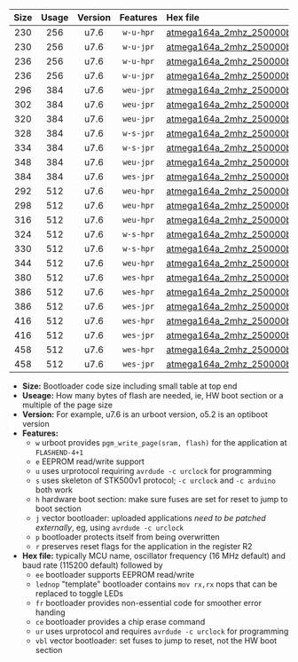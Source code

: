 |Size|Usage|Version|Features|Hex file|
|:-:|:-:|:-:|:-:|:--|
|230|256|u7.6|`w-u-hpr`|[atmega164a_2mhz_250000bps_ur.hex](https://raw.githubusercontent.com/stefanrueger/urboot/main/atmega164a_2mhz_250000bps_ur.hex)|
|230|256|u7.6|`w-u-jpr`|[atmega164a_2mhz_250000bps_ur_vbl.hex](https://raw.githubusercontent.com/stefanrueger/urboot/main/atmega164a_2mhz_250000bps_ur_vbl.hex)|
|236|256|u7.6|`w-u-hpr`|[atmega164a_2mhz_250000bps_lednop_ur.hex](https://raw.githubusercontent.com/stefanrueger/urboot/main/atmega164a_2mhz_250000bps_lednop_ur.hex)|
|236|256|u7.6|`w-u-jpr`|[atmega164a_2mhz_250000bps_lednop_ur_vbl.hex](https://raw.githubusercontent.com/stefanrueger/urboot/main/atmega164a_2mhz_250000bps_lednop_ur_vbl.hex)|
|296|384|u7.6|`weu-jpr`|[atmega164a_2mhz_250000bps_ee_ur_vbl.hex](https://raw.githubusercontent.com/stefanrueger/urboot/main/atmega164a_2mhz_250000bps_ee_ur_vbl.hex)|
|302|384|u7.6|`weu-jpr`|[atmega164a_2mhz_250000bps_ee_lednop_ur_vbl.hex](https://raw.githubusercontent.com/stefanrueger/urboot/main/atmega164a_2mhz_250000bps_ee_lednop_ur_vbl.hex)|
|320|384|u7.6|`weu-jpr`|[atmega164a_2mhz_250000bps_ee_lednop_fr_ur_vbl.hex](https://raw.githubusercontent.com/stefanrueger/urboot/main/atmega164a_2mhz_250000bps_ee_lednop_fr_ur_vbl.hex)|
|328|384|u7.6|`w-s-jpr`|[atmega164a_2mhz_250000bps_vbl.hex](https://raw.githubusercontent.com/stefanrueger/urboot/main/atmega164a_2mhz_250000bps_vbl.hex)|
|334|384|u7.6|`w-s-jpr`|[atmega164a_2mhz_250000bps_lednop_vbl.hex](https://raw.githubusercontent.com/stefanrueger/urboot/main/atmega164a_2mhz_250000bps_lednop_vbl.hex)|
|348|384|u7.6|`weu-jpr`|[atmega164a_2mhz_250000bps_ee_lednop_fr_ce_ur_vbl.hex](https://raw.githubusercontent.com/stefanrueger/urboot/main/atmega164a_2mhz_250000bps_ee_lednop_fr_ce_ur_vbl.hex)|
|384|384|u7.6|`wes-jpr`|[atmega164a_2mhz_250000bps_ee_vbl.hex](https://raw.githubusercontent.com/stefanrueger/urboot/main/atmega164a_2mhz_250000bps_ee_vbl.hex)|
|292|512|u7.6|`weu-hpr`|[atmega164a_2mhz_250000bps_ee_ur.hex](https://raw.githubusercontent.com/stefanrueger/urboot/main/atmega164a_2mhz_250000bps_ee_ur.hex)|
|298|512|u7.6|`weu-hpr`|[atmega164a_2mhz_250000bps_ee_lednop_ur.hex](https://raw.githubusercontent.com/stefanrueger/urboot/main/atmega164a_2mhz_250000bps_ee_lednop_ur.hex)|
|316|512|u7.6|`weu-hpr`|[atmega164a_2mhz_250000bps_ee_lednop_fr_ur.hex](https://raw.githubusercontent.com/stefanrueger/urboot/main/atmega164a_2mhz_250000bps_ee_lednop_fr_ur.hex)|
|324|512|u7.6|`w-s-hpr`|[atmega164a_2mhz_250000bps.hex](https://raw.githubusercontent.com/stefanrueger/urboot/main/atmega164a_2mhz_250000bps.hex)|
|330|512|u7.6|`w-s-hpr`|[atmega164a_2mhz_250000bps_lednop.hex](https://raw.githubusercontent.com/stefanrueger/urboot/main/atmega164a_2mhz_250000bps_lednop.hex)|
|344|512|u7.6|`weu-hpr`|[atmega164a_2mhz_250000bps_ee_lednop_fr_ce_ur.hex](https://raw.githubusercontent.com/stefanrueger/urboot/main/atmega164a_2mhz_250000bps_ee_lednop_fr_ce_ur.hex)|
|380|512|u7.6|`wes-hpr`|[atmega164a_2mhz_250000bps_ee.hex](https://raw.githubusercontent.com/stefanrueger/urboot/main/atmega164a_2mhz_250000bps_ee.hex)|
|386|512|u7.6|`wes-hpr`|[atmega164a_2mhz_250000bps_ee_lednop.hex](https://raw.githubusercontent.com/stefanrueger/urboot/main/atmega164a_2mhz_250000bps_ee_lednop.hex)|
|386|512|u7.6|`wes-jpr`|[atmega164a_2mhz_250000bps_ee_lednop_vbl.hex](https://raw.githubusercontent.com/stefanrueger/urboot/main/atmega164a_2mhz_250000bps_ee_lednop_vbl.hex)|
|416|512|u7.6|`wes-hpr`|[atmega164a_2mhz_250000bps_ee_lednop_fr.hex](https://raw.githubusercontent.com/stefanrueger/urboot/main/atmega164a_2mhz_250000bps_ee_lednop_fr.hex)|
|416|512|u7.6|`wes-jpr`|[atmega164a_2mhz_250000bps_ee_lednop_fr_vbl.hex](https://raw.githubusercontent.com/stefanrueger/urboot/main/atmega164a_2mhz_250000bps_ee_lednop_fr_vbl.hex)|
|458|512|u7.6|`wes-hpr`|[atmega164a_2mhz_250000bps_ee_lednop_fr_ce.hex](https://raw.githubusercontent.com/stefanrueger/urboot/main/atmega164a_2mhz_250000bps_ee_lednop_fr_ce.hex)|
|458|512|u7.6|`wes-jpr`|[atmega164a_2mhz_250000bps_ee_lednop_fr_ce_vbl.hex](https://raw.githubusercontent.com/stefanrueger/urboot/main/atmega164a_2mhz_250000bps_ee_lednop_fr_ce_vbl.hex)|

- **Size:** Bootloader code size including small table at top end
- **Useage:** How many bytes of flash are needed, ie, HW boot section or a multiple of the page size
- **Version:** For example, u7.6 is an urboot version, o5.2 is an optiboot version
- **Features:**
  + `w` urboot provides `pgm_write_page(sram, flash)` for the application at `FLASHEND-4+1`
  + `e` EEPROM read/write support
  + `u` uses urprotocol requiring `avrdude -c urclock` for programming
  + `s` uses skeleton of STK500v1 protocol; `-c urclock` and `-c arduino` both work
  + `h` hardware boot section: make sure fuses are set for reset to jump to boot section
  + `j` vector bootloader: uploaded applications *need to be patched externally*, eg, using `avrdude -c urclock`
  + `p` bootloader protects itself from being overwritten
  + `r` preserves reset flags for the application in the register R2
- **Hex file:** typically MCU name, oscillator frequency (16 MHz default) and baud rate (115200 default) followed by
  + `ee` bootloader supports EEPROM read/write
  + `lednop` "template" bootloader contains `mov rx,rx` nops that can be replaced to toggle LEDs
  + `fr` bootloader provides non-essential code for smoother error handing
  + `ce` bootloader provides a chip erase command
  + `ur` uses urprotocol and requires `avrdude -c urclock` for programming
  + `vbl` vector bootloader: set fuses to jump to reset, not the HW boot section
